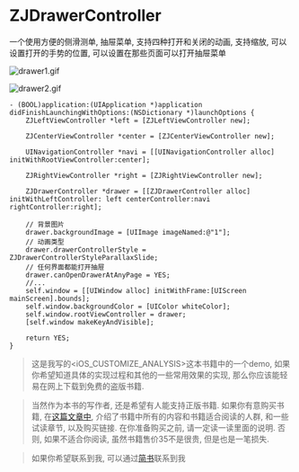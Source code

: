 # ZJDrawerController

一个使用方便的侧滑测单, 抽屉菜单, 支持四种打开和关闭的动画, 支持缩放, 可以设置打开的手势的位置, 可以设置在那些页面可以打开抽屉菜单

![drawer1.gif](http://upload-images.jianshu.io/upload_images/1271831-6766ab3ea92d787c.gif?imageMogr2/auto-orient/strip)


![drawer2.gif](http://upload-images.jianshu.io/upload_images/1271831-cab8b7bafe5dd255.gif?imageMogr2/auto-orient/strip)


```
- (BOOL)application:(UIApplication *)application didFinishLaunchingWithOptions:(NSDictionary *)launchOptions {
    ZJLeftViewController *left = [ZJLeftViewController new];
    
    ZJCenterViewController *center = [ZJCenterViewController new];
    
    UINavigationController *navi = [[UINavigationController alloc] initWithRootViewController:center];
    
    ZJRightViewController *right = [ZJRightViewController new];
    
    ZJDrawerController *drawer = [[ZJDrawerController alloc] initWithLeftController: left centerController:navi rightController:right];
    
    // 背景图片
    drawer.backgroundImage = [UIImage imageNamed:@"1"];
    // 动画类型
    drawer.drawerControllerStyle = ZJDrawerControllerStyleParallaxSlide;
    // 任何界面都能打开抽屉
    drawer.canOpenDrawerAtAnyPage = YES;
    //...
    self.window = [[UIWindow alloc] initWithFrame:[UIScreen mainScreen].bounds];
    self.window.backgroundColor = [UIColor whiteColor];
    self.window.rootViewController = drawer;
    [self.window makeKeyAndVisible];
    
    return YES;
}
```

> 这是我写的<iOS_CUSTOMIZE_ANALYSIS>这本书籍中的一个demo, 如果你希望知道具体的实现过程和其他的一些常用效果的实现, 那么你应该能轻易在网上下载到免费的盗版书籍. 

> 当然作为本书的写作者, 还是希望有人能支持正版书籍. 如果你有意购买书籍, 在[这篇文章中](http://www.jianshu.com/p/510500f3aebd), 介绍了书籍中所有的内容和书籍适合阅读的人群, 和一些试读章节, 以及购买链接. 在你准备购买之前, 请一定读一读里面的说明. 否则, 如果不适合你阅读, 虽然书籍售价35不是很贵, 但是也是一笔损失.


> 如果你希望联系到我, 可以通过[简书](http://www.jianshu.com/users/fb31a3d1ec30/latest_articles)联系到我

